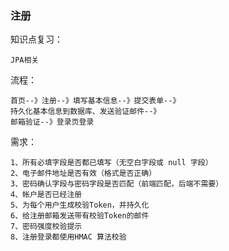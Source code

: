 ### 注册
知识点复习：

    JPA相关
    
流程：

    首页--》注册--》填写基本信息--》提交表单--》
    持久化基本信息到数据库、发送验证邮件--》
    邮箱验证--》登录页登录

需求：

    1、所有必填字段是否都已填写（无空白字段或 null 字段）
    2、电子邮件地址是否有效（格式是否正确）
    3、密码确认字段与密码字段是否匹配（前端匹配，后端不需要）
    4、帐户是否已经注册
    5、为每个用户生成校验Token，并持久化
    6、给注册邮箱发送带有校验Token的邮件
    7、密码强度校验提示
    8、注册登录都使用HMAC 算法校验

    